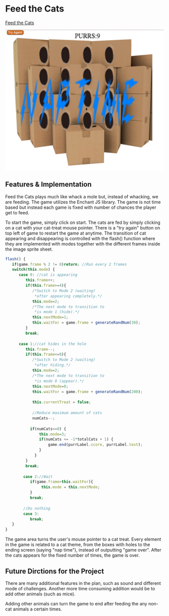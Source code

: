 # Feed the Cats

[Feed the Cats](https://eddielao.github.io/feed-the-cats/)

![screen shot](images/screen-shot.png)

## Features & Implementation

Feed the Cats plays much like whack a mole but, instead of whacking, we are feeding. The game utilizes the Enchant JS library. The game is not time based but instead each game is fixed with number of chances the player get to feed.

To start the game, simply click on start. The cats are fed by simply clicking on a cat with your cat-treat mouse pointer. There is a "try again" button on top left of game to restart the game at anytime. The transition of cat appearing and disappearing is controlled with the flash() function where they are implemented with modes together with the different frames inside the image sprite sheet.

```js
flash() {
   if(game.frame % 2 != 0)return; //Run every 2 frames
   switch(this.mode) {
      case 0: //cat is appearing
         this.frame++;
         if(this.frame>=4){
            /*Switch to Mode 2 (waiting)
             *after appearing completely.*/
            this.mode=2;
            /*The next mode to transition to
             *is mode 1 (hide).*/
            this.nextMode=1;
            this.waitFor = game.frame + generateRandNum(30);
         }
         break;

      case 1://cat hides in the hole
         this.frame--;
         if(this.frame<=0){
            /*Switch to Mode 2 (waiting)
             *after hiding.*/
            this.mode=2;
            /*The next mode to transition to
             *is mode 0 (appear).*/
            this.nextMode=0;
            this.waitFor = game.frame + generateRandNum(200);

            this.currentTreat = false;

            //Reduce maximum amount of cats
            numCats--;

           if(numCats<=0) {
               this.mode=3;
               if(numCats <= -1*totalCats + 1) {
                   game.end(purrLabel.score, purrLabel.text);
               }
             }
         }
         break;

        case 2://Wait
           if(game.frame>this.waitFor){
                this.mode = this.nextMode;
           }
           break;

        //Do nothing
        case 3:
           break;
   }
}
```

The game area turns the user's mouse pointer to a cat treat. Every element in the game is related to a cat theme, from the boxes with holes to the ending screen (saying "nap time"), instead of outputting "game over". After the cats appears for the fixed number of times, the game is over.

## Future Dirctions for the Project

There are many additional features in the plan, such as sound and different mode of challenges. Another more time consuming addition would be to add other animals (such as mice).

Adding other animals can turn the game to end after feeding the any non-cat animals a certain times.
